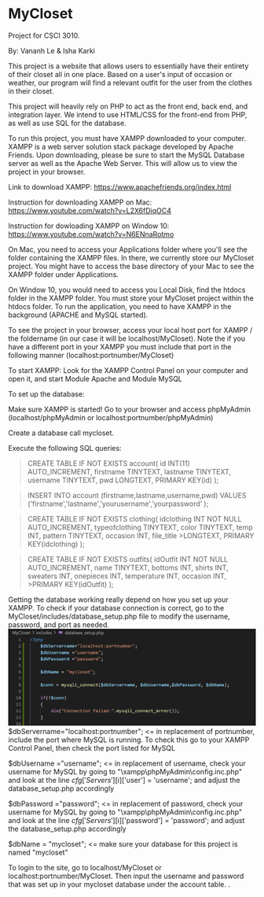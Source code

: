 # MyCloset
Project for CSCI 3010.

By: Vananh Le & Isha Karki

This project is a website that allows users to essentially have their entirety of 
their closet all in one place. Based on a user's input of occasion or weather, our program will
find a relevant outfit for the user from the clothes in their closet. 

This project will heavily rely on PHP to act as the front end, back end, and integration layer. We intend to
use HTML/CSS for the front-end from PHP, as well as use SQL for the database.

To run this project, you must have XAMPP downloaded to your computer. XAMPP is a web server solution stack package developed by Apache Friends. Upon downloading, 
please be sure to start the MySQL Database server as well as the Apache Web Server. This will allow us to view the project in your browser.

Link to download XAMPP: https://www.apachefriends.org/index.html

Instruction for downloading XAMPP on Mac: https://www.youtube.com/watch?v=L2X6fDiqOC4

Instruction for dowloading XAMPP on Window 10: https://www.youtube.com/watch?v=N6ENnaRotmo

On Mac, you need to access your Applications folder where you'll see the folder containing the XAMPP files. In there, we currently store our MyCloset project. 
You might have to access the base directory of your Mac to see the XAMPP folder under Applications.

On Window 10, you would need to access you Local Disk, find the htdocs folder in the XAMPP folder. You must store your MyCloset project within the htdocs folder. To run the application, you need to have XAMPP in the background (APACHE and MySQL started). 

To see the project in your browser, access your local host port for XAMPP / the foldername (in our case it will be localhost/MyCloset). Note the if you have a different port in your XAMPP you must include that port in the following manner (localhost:portnumber/MyCloset) 

To start XAMPP: Look for the XAMPP Control Panel on your computer and open it, and start Module Apache and Module MySQL

To set up the database:

Make sure XAMPP is started! Go to your browser and access phpMyAdmin (localhost/phpMyAdmin or localhost:portnumber/phpMyAdmin)

Create a database call mycloset.

Execute the following SQL queries:

>CREATE TABLE IF NOT EXISTS account(
>    id INT(11) AUTO_INCREMENT, 
>    firstname TINYTEXT,
>    lastname TINYTEXT,
>    username TINYTEXT,
>    pwd LONGTEXT,
>    PRIMARY KEY(id)
);

>INSERT INTO account
>   (firstname,lastname,username,pwd)
>VALUES
>    ('firstname','lastname','yourusername',’yourpassword’
);

>CREATE TABLE IF NOT EXISTS clothing( idclothing INT NOT NULL AUTO_INCREMENT, typeofclothing TINYTEXT, color TINYTEXT, temp INT, pattern TINYTEXT, occasion INT, file_title >LONGTEXT, PRIMARY KEY(idclothing) 
);

>CREATE TABLE IF NOT EXISTS outfits( idOutfit INT NOT NULL AUTO_INCREMENT, name TINYTEXT, bottoms INT, shirts INT, sweaters INT, onepieces INT, temperature INT, occasion INT, >PRIMARY KEY(idOutfit) );

Getting the database working really depend on how you set up your XAMPP. To check if your database connection is correct, go to the MyCloset/includes/database_setup.php file to modify the username, password, and port as needed. 
![data_setup](screenshots/data_setup.png)
$dbServername="localhost:portnumber"; <= in replacement of portnumber, include the port where MySQL is running. To check this go to your XAMPP Control Panel, then check the port listed for MySQL

$dbUsername ="username"; <= in replacement of username, check your username for MySQL by going to "\xampp\phpMyAdmin\config.inc.php" and look at the line $cfg['Servers'][$i]['user'] = 'username'; and adjust the  database_setup.php accordingly

$dbPassword ="password"; <= in replacement of password, check your username for MySQL by going to "\xampp\phpMyAdmin\config.inc.php" and look at the line $cfg['Servers'][$i]['password'] = 'password'; and adjust the  database_setup.php accordingly

$dbName = "mycloset"; <= make sure your database for this project is named "mycloset"

To login to the site, go to localhost/MyCloset or localhost:portnumber/MyCloset. Then input the username and password that was set up in your mycloset database under the account table.
. 

